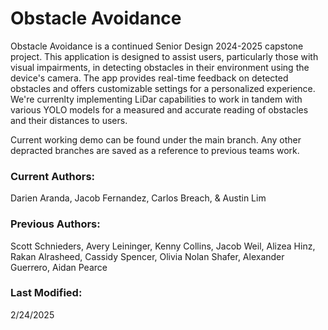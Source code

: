 # Obstacle Avoidance
Obstacle Avoidance is a continued Senior Design 2024-2025 capstone project. This application is designed to assist users, particularly those with visual impairments, in detecting obstacles in their environment using the device's camera. The app provides real-time feedback on detected obstacles and offers customizable settings for a personalized experience. We're currenlty implementing LiDar capabilities to work in tandem with various YOLO models for a measured and accurate reading of obstacles and their distances to users.

Current working demo can be found under the main branch. Any other depracted branches are saved as a reference to previous teams work.

### Current Authors:
Darien Aranda, Jacob Fernandez, Carlos Breach, & Austin Lim

### Previous Authors:
Scott Schnieders, Avery Leininger, Kenny Collins, Jacob Weil, Alizea Hinz, Rakan Alrasheed, Cassidy Spencer, Olivia Nolan Shafer, Alexander Guerrero, Aidan Pearce 

### Last Modified: 
2/24/2025
